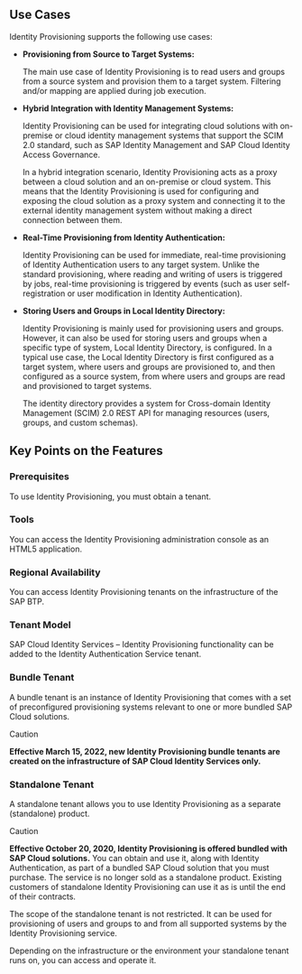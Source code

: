 ## Use Cases

Identity Provisioning supports the following use cases:

- **Provisioning from Source to Target Systems:**
    
    The main use case of Identity Provisioning is to read users and groups from a source system and provision them to a target system. Filtering and/or mapping are applied during job execution.
    
- **Hybrid Integration with Identity Management Systems:**
    
    Identity Provisioning can be used for integrating cloud solutions with on-premise or cloud identity management systems that support the SCIM 2.0 standard, such as SAP Identity Management and SAP Cloud Identity Access Governance.
    
    In a hybrid integration scenario, Identity Provisioning acts as a proxy between a cloud solution and an on-premise or cloud system. This means that the Identity Provisioning is used for configuring and exposing the cloud solution as a proxy system and connecting it to the external identity management system without making a direct connection between them.
    
- **Real-Time Provisioning from Identity Authentication:**
    
    Identity Provisioning can be used for immediate, real-time provisioning of Identity Authentication users to any target system. Unlike the standard provisioning, where reading and writing of users is triggered by jobs, real-time provisioning is triggered by events (such as user self-registration or user modification in Identity Authentication).
    
- **Storing Users and Groups in Local Identity Directory:**
    
    Identity Provisioning is mainly used for provisioning users and groups. However, it can also be used for storing users and groups when a specific type of system, Local Identity Directory, is configured. In a typical use case, the Local Identity Directory is first configured as a target system, where users and groups are provisioned to, and then configured as a source system, from where users and groups are read and provisioned to target systems.
    
    The identity directory provides a system for Cross-domain Identity Management (SCIM) 2.0 REST API for managing resources (users, groups, and custom schemas).
    

## Key Points on the Features

### Prerequisites

To use Identity Provisioning, you must obtain a tenant.

### Tools

You can access the Identity Provisioning administration console as an HTML5 application.

### Regional Availability

You can access Identity Provisioning tenants on the infrastructure of the SAP BTP.

### Tenant Model

SAP Cloud Identity Services – Identity Provisioning functionality can be added to the Identity Authentication Service tenant.

### Bundle Tenant

A bundle tenant is an instance of Identity Provisioning that comes with a set of preconfigured provisioning systems relevant to one or more bundled SAP Cloud solutions.

Caution

**Effective March 15, 2022, new Identity Provisioning bundle tenants are created on the infrastructure of SAP Cloud Identity Services only.**

### Standalone Tenant

A standalone tenant allows you to use Identity Provisioning as a separate (standalone) product.

Caution

**Effective October 20, 2020, Identity Provisioning is offered bundled with SAP Cloud solutions.** You can obtain and use it, along with Identity Authentication, as part of a bundled SAP Cloud solution that you must purchase. The service is no longer sold as a standalone product. Existing customers of standalone Identity Provisioning can use it as is until the end of their contracts.

The scope of the standalone tenant is not restricted. It can be used for provisioning of users and groups to and from all supported systems by the Identity Provisioning service.

Depending on the infrastructure or the environment your standalone tenant runs on, you can access and operate it.